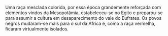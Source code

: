 ﻿Uma raça mesclada colorida, por essa época  grandemente reforçada com elementos vindos da Mesopotâmia, estabeleceu-se no Egito e preparou-se para assumir a cultura em desaparecimento do vale do Eufrates. Os povos negros mudaram-se mais para o sul da África e, como a raça vermelha, ficaram virtualmente isolados.